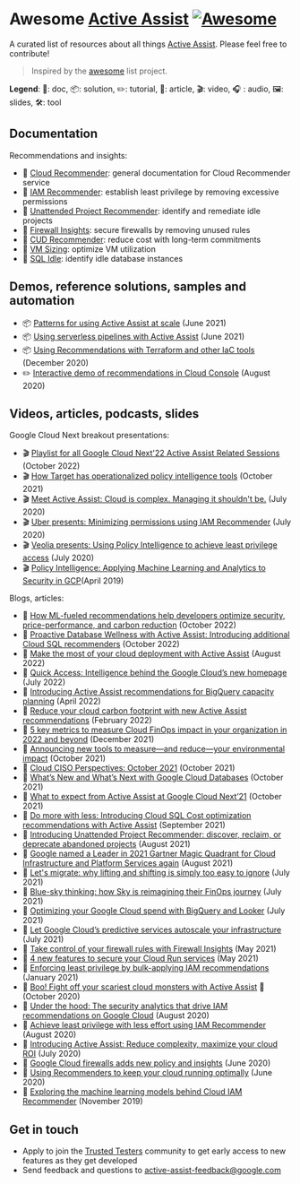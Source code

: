 # Awesome [Active Assist](https://cloud.google.com/solutions/active-assist/) [![Awesome](https://awesome.re/badge.svg)](https://awesome.re)

A curated list of resources about all things [Active Assist](https://cloud.google.com/solutions/active-assist/). Please feel free to contribute!

> Inspired by the [awesome](https://github.com/sindresorhus/awesome) list project.

**Legend**: 📙: doc, 📦: solution, ✏️: tutorial, 📰: article, 🎬: video, :headphones: : audio, 🖼️: slides, 🛠️: tool

## Documentation

Recommendations and insights:
* 📙 [Cloud Recommender](https://cloud.google.com/recommender/docs): general documentation for Cloud Recommender service
* 📙 [IAM Recommender](https://cloud.google.com/iam/docs/recommender-overview): establish least privilege by removing excessive permissions
* 📙 [Unattended Project Recommender](https://cloud.google.com/recommender/docs/unattended-project-recommender): identify and remediate idle projects
* 📙 [Firewall Insights](https://cloud.google.com/network-intelligence-center/docs/firewall-insights/how-to/using-firewall-insights): secure firewalls by removing unused rules
* 📙 [CUD Recommender](https://cloud.google.com/billing/docs/how-to/cud-analysis-resource-based#understanding_commitment_recommendations): reduce cost with long-term commitments
* 📙 [VM Sizing](https://cloud.google.com/compute/docs/instances/apply-sizing-recommendations-for-instances): optimize VM utilization
* 📙 [SQL Idle](https://cloud.google.com/sql/docs/mysql/recommender-sql-idle): identify idle database instances

## Demos, reference solutions, samples and automation

* 📦 [Patterns for using Active Assist at scale](https://cloud.google.com/architecture/patterns-for-using-active-assist-at-scale) (June 2021)
* 📦 [Using serverless pipelines with Active Assist](https://cloud.google.com/architecture/using-serverless-pipelines-with-active-assist) (June 2021)
* 📦 [Using Recommendations with Terraform and other IaC tools](https://cloud.google.com/recommender/docs/tutorial-iac) (December 2020)
* ✏️ [Interactive demo of recommendations in Cloud Console](https://showcase.withgoogle.com/active-assist) (August 2020)

## Videos, articles, podcasts, slides

Google Cloud Next breakout presentations:
* 🎬 [Playlist for all Google Cloud Next'22 Active Assist Related Sessions](https://cloud.withgoogle.com/next/playlists?playlist=G-ad0303e2d4b07ba4) (October 2022)
* 🎬 [How Target has operationalized policy intelligence tools](https://youtu.be/uI_lYOtLkRQ) (October 2021)
* 🎬 [Meet Active Assist: Cloud is complex. Managing it shouldn't be.](https://www.youtube.com/watch?v=A2tvDIfevos) (July 2020)
* 🎬 [Uber presents: Minimizing permissions using IAM Recommender](https://www.youtube.com/watch?v=0MUaNoyGgNw) (July 2020)
* 🎬 [Veolia presents: Using Policy Intelligence to achieve least privilege access](https://youtu.be/LYUVnvRovIM) (July 2020)
* 🎬 [Policy Intelligence: Applying Machine Learning and Analytics to Security in GCP](https://www.youtube.com/watch?v=F45e9Nle0oU)(April 2019)

Blogs, articles:
* 📰 [How ML-fueled recommendations help developers optimize security, price-performance, and carbon reduction](https://cloud.google.com/blog/products/management-tools/exciting-updates-on-active-assist-from-google-cloud-next22) (October 2022)
* 📰 [Proactive Database Wellness with Active Assist: Introducing additional Cloud SQL recommenders](https://cloud.google.com/blog/products/databases/proactive-database-wellness-with-active-assist) (October 2022)
* 📰 [Make the most of your cloud deployment with Active Assist](https://cloud.google.com/blog/topics/developers-practitioners/make-most-your-cloud-deployment-active-assist) (August 2022)
* 📰 [Quick Access: Intelligence behind the Google Cloud’s new homepage](https://cloud.google.com/blog/topics/developers-practitioners/quick-access-intelligence-behind-google-clouds-new-homepage) (July 2022)
* 📰 [Introducing Active Assist recommendations for BigQuery capacity planning](https://cloud.google.com/blog/products/data-analytics/google-cloud-launches-bigquery-capacity-recommendations) (April 2022)
* 📰 [Reduce your cloud carbon footprint with new Active Assist recommendations](https://cloud.google.com/blog/topics/sustainability/reduce-your-cloud-carbon-footprint-with-active-assist) (February 2022)
* 📰 [5 key metrics to measure Cloud FinOps impact in your organization in 2022 and beyond](https://cloud.google.com/blog/topics/cloud-first/key-metrics-to-measure-impact-of-cloud-finops) (December 2021)
* 📰 [Announcing new tools to measure—and reduce—your environmental impact](https://cloud.google.com/blog/topics/sustainability/new-tools-to-measure-and-reduce-your-environmental-impact) (October 2021)
* 📰 [Cloud CISO Perspectives: October 2021](https://cloud.google.com/blog/products/identity-security/cloud-ciso-perspectives-october-2021) (October 2021)
* 📰 [What’s New and What’s Next with Google Cloud Databases](https://cloud.google.com/blog/products/databases/google-cloud-unveils-new-database-capabilities-at-next-2021) (October 2021)
* 📰 [What to expect from Active Assist at Google Cloud Next’21](https://cloud.google.com/blog/products/management-tools/what-to-expect-from-active-assist-at-google-cloud-next21) (October 2021)
* 📰 [Do more with less: Introducing Cloud SQL Cost optimization recommendations with Active Assist](https://cloud.google.com/blog/products/databases/reduce-cloud-sql-costs-with-optimizations-by-active-assist) (September 2021)
* 📰 [Introducing Unattended Project Recommender: discover, reclaim, or deprecate abandoned projects](https://cloud.google.com/blog/products/identity-security/google-cloud-launches-unattended-project-recommender) (August 2021)
* 📰 [Google named a Leader in 2021 Gartner Magic Quadrant for Cloud Infrastructure and Platform Services again](https://cloud.google.com/blog/products/gcp/google-cloud-a-leader-in-2021-gartner-iaas-mq) (August 2021)
* 📰 [Let's migrate: why lifting and shifting is simply too easy to ignore](https://cloud.google.com/blog/products/cloud-migration/lets-migrate-why-lifting-and-shifting-simply-too-easy-ignore) (July 2021)
* 📰 [Blue-sky thinking: how Sky is reimagining their FinOps journey](https://cloud.google.com/blog/topics/developers-practitioners/how-sky-saved-millions-with-google-cloud) (July 2021)
* 📰 [Optimizing your Google Cloud spend with BigQuery and Looker](https://cloud.google.com/blog/topics/developers-practitioners/optimizing-your-google-cloud-spend-bigquery-and-looker) (July 2021)
* 📰 [Let Google Cloud’s predictive services autoscale your infrastructure](https://cloud.google.com/blog/products/compute/introducing-compute-engine-predictive-autoscaling) (July 2021)
* 📰 [Take control of your firewall rules with Firewall Insights](https://cloud.google.com/blog/products/identity-security/eliminate-firewall-misconfigurations-with-firewall-insights) (May 2021)
* 📰 [4 new features to secure your Cloud Run services](https://cloud.google.com/blog/products/serverless/improving-the-security-of-your-cloud-run-environment) (May 2021)
* 📰 [Enforcing least privilege by bulk-applying IAM recommendations](https://cloud.google.com/blog/products/identity-security/using-iam-recommender-to-bulk-apply-least-privilege-principles) (January 2021)
* 📰 [Boo! Fight off your scariest cloud monsters with Active Assist](https://cloud.google.com/blog/products/management-tools/optimize-google-cloud-resources-with-active-assist) 🙂 (October 2020)
* 📰 [Under the hood: The security analytics that drive IAM recommendations on Google Cloud](https://cloud.google.com/blog/products/identity-security/the-security-analytics-that-deliver-iam-recommendations) (August 2020)
* 📰 [Achieve least privilege with less effort using IAM Recommender](https://cloud.google.com/blog/products/identity-security/achieve-least-privilege-with-less-effort-using-iam-recommender) (August 2020)
* 📰 [Introducing Active Assist: Reduce complexity, maximize your cloud ROI](https://cloud.google.com/blog/products/management-tools/active-assist-comes-to-google-cloud) (July 2020)
* 📰 [Google Cloud firewalls adds new policy and insights](https://cloud.google.com/blog/products/identity-security/new-google-cloud-firewall-features) (June 2020)
* 📰 [Using Recommenders to keep your cloud running optimally](https://cloud.google.com/blog/products/management-tools/using-recommenders-keep-your-cloud-running-optimally) (June 2020)
* 📰 [Exploring the machine learning models behind Cloud IAM Recommender](https://cloud.google.com/blog/products/identity-security/exploring-the-machine-learning-models-behind-cloud-iam-recommender) (November 2019)

## Get in touch

* Apply to join the [Trusted Testers](https://forms.gle/ymANQw4gCUZr4zHbA) community to get early access to new features as they get developed
* Send feedback and questions to active-assist-feedback@google.com
